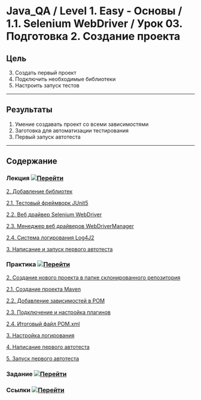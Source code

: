 # Java_QA / Level 1. Easy - Основы / 1.1. Selenium WebDriver / Урок 03. Подготовка 2. Создание проекта

## Цель

3. Создать первый проект
4. Подключить необходимые библиотеки
5. Настроить запуск тестов

***

## Результаты 

1. Умение создавать проект со всеми зависимостями
2. Заготовка для автоматизации тестирования
3. Первый запуск автотеста

***

## Содержание

### Лекция [![Перейти](https://img.shields.io/badge/-%D0%9F%D0%B5%D1%80%D0%B5%D0%B9%D1%82%D0%B8-blue)](1.%20Лекция.md)
           
[2. Добавление библиотек](1.%20Лекция.md#2.-Добавление-библиотек)

[2.1. Тестовый фреймворк JUnit5](1.%20Лекция.md#2.1.-Тестовый-фреймворк-JUnit5)

[2.2. Веб драйвер Selenium WebDriver](1.%20Лекция.md#2.2.-Веб-драйвер-Selenium-WebDriver)

[2.3. Менеджер веб драйверов WebDriverManager](1.%20Лекция.md#2.3.-Менеджер-веб-драйверов-WebDriverManager)

[2.4. Система логирования Log4J2](1.%20Лекция.md#2.4.-Система-логирования-Log4J2)

[3. Написание и запуск первого автотеста](1.%20Лекция.md#3.-Написание-и-запуск-первого-автотеста)

### Практика [![Перейти](https://img.shields.io/badge/-%D0%9F%D0%B5%D1%80%D0%B5%D0%B9%D1%82%D0%B8-blue)](2.%20Практика.md)

[2. Создание нового проекта в папке склонированного репозитория](2.%20Практика.md#2.-Создание-нового-проекта-в-папке-склонированного-репозитория)

[2.1. Создание проекта Maven](2.%20Практика.md#2.1.-Создание-проекта-Maven)

[2.2. Добавление зависимостей в POM](2.%20Практика.md#2.2.-Добавление-зависимостей-в-POM)

[2.3. Подключение и настройка плагинов](2.%20Практика.md#2.3.-Подключение-и-настройка-плагинов)

[2.4. Итоговый файл POM.xml](2.%20Практика.md#2.4.-Итоговый-файл-POM.xml)

[3. Настройка логирования](2.%20Практика.md#3.-Настройка-логирования)

[4. Написание первого автотеста](2.%20Практика.md#4.-Написание-первого-автотеста)

[5. Запуск первого автотеста](2.%20Практика.md#5.-Запуск-первого-автотеста)

### Задание [![Перейти](https://img.shields.io/badge/-%D0%9F%D0%B5%D1%80%D0%B5%D0%B9%D1%82%D0%B8-blue)](3.%20Задание.md)

### Ссылки [![Перейти](https://img.shields.io/badge/-%D0%9F%D0%B5%D1%80%D0%B5%D0%B9%D1%82%D0%B8-blue)](4.%20Ссылки.md)